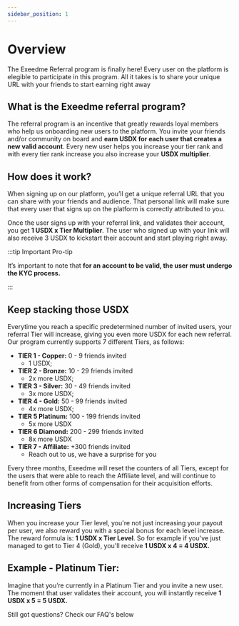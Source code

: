 ```yaml
---
sidebar_position: 1
---
```


# Overview

The Exeedme Referral program is finally here! Every user on the platform is elegible to participate in this program. All it takes is to share your unique URL with your friends to start earning right away

## What is the Exeedme referral program?

The referral program is an incentive that greatly rewards loyal members who help us onboarding new users to the platform. You invite your friends and/or community on board and **earn USDX for each user that creates a new valid account**. Every new user helps you increase your tier rank and with every tier rank increase you also increase your **USDX multiplier**.

## How does it work?

When signing up on our platform, you’ll get a unique referral URL that you can share with your friends and audience. That personal link will make sure that every user that signs up on the platform is correctly attributed to you.

Once the user signs up with your referral link, and validates their account, you get **1 USDX x Tier Multiplier**. The user who signed up with your link will also receive 3 USDX to kickstart their account and start playing right away.

:::tip Important Pro-tip

It’s important to note that **for an account to be valid, the user must undergo the KYC process.**

:::

## Keep stacking those USDX

Everytime you reach a specific predetermined number of invited users, your referral Tier will increase, giving you even more USDX for each new referral. Our program currently supports 7 different Tiers, as follows:

- **TIER 1 - Copper:** 0 - 9 friends invited
  - 1 USDX;
- **TIER 2 - Bronze:** 10 - 29 friends invited
  - 2x more USDX;
- **TIER 3 - Silver:** 30 - 49 friends invited
  - 3x more USDX;
- **TIER 4 - Gold:** 50 - 99 friends invited
  - 4x more USDX;
- **TIER 5 Platinum:** 100 - 199 friends invited
  - 5x more USDX
- **TIER 6 Diamond:** 200 - 299 friends invited
  - 8x more USDX
- **TIER 7 - Affiliate:** +300 friends invited
  - Reach out to us, we have a surprise for you

Every three months, Exeedme will reset the counters of all Tiers, except for the users that were able to reach the Affiliate level, and will continue to benefit from other forms of compensation for their acquisition efforts.

## Increasing Tiers

When you increase your Tier level, you're not just increasing your payout per user, we also reward you with a special bonus for each level increase. The reward formula is: **1 USDX x Tier Level**. So for example if you've just managed to get to Tier 4 (Gold), you'll receive **1 USDX x 4 = 4 USDX.**

## Example - Platinum Tier:

Imagine that you’re currently in a Platinum Tier and you invite a new user. The moment that user validates their account, you will instantly receive **1 USDX x 5 = 5 USDX.**

Still got questions? Check our FAQ's below
